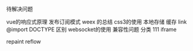 待解决问题

vue的响应式原理 发布订阅模式
weex 的总结
css3的使用
本地存储 缓存
link @import
DOCTYPE 区别
websocket的使用
兼容性问题 分类 111
iframe

repaint reflow 